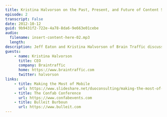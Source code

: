 ```yaml
---
title: Kristina Halvorson on the Past, Present, and Future of Content Strategy
episode: 2
transcript: False
date: 2012-10-12
guid: 9b9431f2-722e-4a78-8da6-9e663e01cebe
audio: 
  filename: insert-content-here-02.mp3
  length: 
description: Jeff Eaton and Kristina Halvorson of Brain Traffic discuss content strategy trends, the art of stakeholder wrangling, and proper bourbon pairings for your content audit.
guests:
    - name: Kristina Halvorson
      title: CEO
      company: Braintraffic
      home: https://www.braintraffic.com
      twitter: halvorson
links: 
    - title: Making the Most of Mobile
      url: https://www.slideshare.net/duoconsulting/making-the-most-of-mobile
    - title: The Confab Conference
      url: https://www.confabevents.com
    - title: Bulleit Burboun
      url: https://www.bulleit.com
---
```

